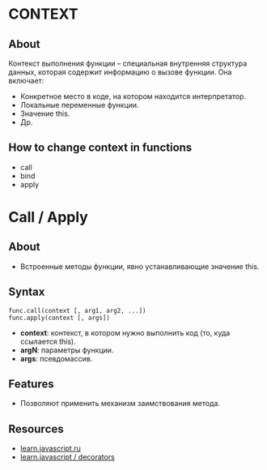 # CONTEXT

## About
Контекст выполнения функции – специальная внутренняя структура данных, которая содержит информацию о вызове функции. Она включает:
- Конкретное место в коде, на котором находится интерпретатор.
- Локальные переменные функции.
- Значение this.
- Др.

## How to change context in functions
- call
- bind
- apply

# Call / Apply

## About
- Встроенные методы функции, явно устанавливающиe значение this.

## Syntax
```
func.call(context [, arg1, arg2, ...])
func.apply(context [, args])
```
- __context__: контекст, в котором нужно выполнить код (то, куда ссылается this).
- __argN__: параметры функции.
- __args__: псевдомассив.

## Features
- Позволяют применить механизм заимствования метода.

## Resourсes
- [learn.javascript.ru](https://learn.javascript.ru/recursion)
- [learn.javascript / decorators](https://learn.javascript.ru/call-apply-decorators)